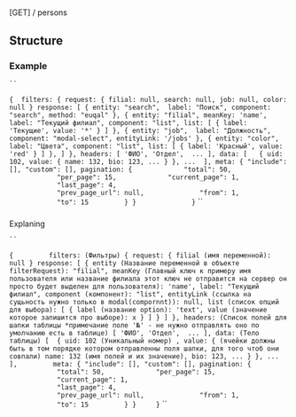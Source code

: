 #
[GET] / persons

## Structure

### Example

    ``
`
    { 
        filters: {
            request: {
                filial: null,
                search: null,
                job: null,
                color: null
            }
            response: [
                {
                    entity: "search",  label: "Поиск", component: "search", method: "euqal"
                },
                {
                    entity: "filial", meanKey: 'name', label: "Текущий филиал", component: "list", list: [
                        {
                            label: 'Текущие',
                            value: '*'
                        }
                    ]
                },
                {
                    entity: "job",  label: "Должность", component: "modal-select", entityLink: '/jobs'
                },
                {
                    entity: "color",  label: "Цвета", component: "list", list: [
                        {
                            label: 'Красный',
                            value: 'red'
                        }
                    ]
                },
            ]
        },
        headers: [ 'ФИО', 'Отдел',  ... ],
        data: [  
                {
                    uid: 102,
                    value: {
                        name: 132,
                        bio: 123,
                        ...
                    }
                },
                ... 
        ],
        meta: {
            "include": [],
            "custom": [],
            pagination: {
                "total": 50,
                "per_page": 15,
                "current_page": 1,
                "last_page": 4,                      
                "prev_page_url": null, 
                "from": 1,
                "to": 15
            }
        }
        
    }
`
``

###
Explaning

    ``
`
    {
        filters: (Фильтры) {
            request: {
                filial (имя переменной): null
            }
            response: [
                {
                    entity (Название переменной в объекте filterRequest): "filial", meanKey (Главный ключ к примеру имя пользователя или название филиала этот ключ не отправится на сервер он просто будет выделен для пользователя): 'name', label: "Текущий филиал", component (компонент): "list", entityLink (ссылка на сущьность нужно только в modal(compornnt)): null, list (список опций для выбора): [
                        {
                            label (название option): 'text',
                            value (значение которое запишится про выборе): x
                        }
                    ]
                }
            ]
        },
        headers: (Список полей для шапки таблицы *примечание поле '№' - не нужно отправлять оно по умолчанию есть в таблице) [ 'ФИО', 'Отдел',  ... ],
        data: (Тело таблицы) [ 
                {
                    uid: 102 (Уникальный номер) ,
                    value: { (ячейки должны быть в том порядке котором отправленны поля шапки, для того чтоб они совпали)
                        name: 132 (имя полей и их значение),
                        bio: 123,
                        ...
                    }
                },
                ... 
        ],
        meta: {
            "include": [],
            "custom": [],
            pagination: {
                "total": 50,
                "per_page": 15,
                "current_page": 1,
                "last_page": 4,                      
                "prev_page_url": null, 
                "from": 1,
                "to": 15
            }
        }
    }
`
``
